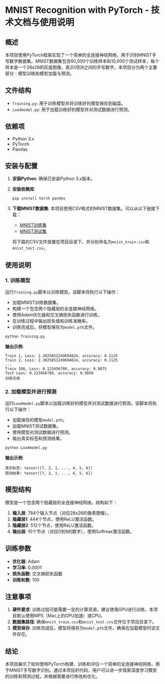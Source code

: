 # MNIST Recognition with PyTorch - 技术文档与使用说明

## 概述

本项目使用PyTorch框架实现了一个简单的全连接神经网络，用于识别MNIST手写数字数据集。MNIST数据集包含60,000个训练样本和10,000个测试样本，每个样本是一个28x28的灰度图像，表示0到9之间的手写数字。本项目分为两个主要部分：模型训练和模型加载与预测。

## 文件结构

- `Training.py`: 用于训练模型并将训练好的模型保存到磁盘。
- `Loadmodel.py`: 用于加载训练好的模型并对测试数据进行预测。

## 依赖项

- Python 3.x
- PyTorch
- Pandas

## 安装与配置

1. **安装Python**: 确保已安装Python 3.x版本。
2. **安装依赖库**:
   ```bash
   pip install torch pandas
   ```
3. **下载MNIST数据集**: 本项目使用CSV格式的MNIST数据集。可以从以下链接下载：
   - [MNIST训练集](https://www.kaggle.com/oddrationale/mnist-in-csv)
   - [MNIST测试集](https://www.kaggle.com/oddrationale/mnist-in-csv)

   将下载的CSV文件放置在项目目录下，并分别命名为`mnist_train.csv`和`mnist_test.csv`。

## 使用说明

### 1. 训练模型

运行`Training.py`脚本以训练模型。该脚本将执行以下操作：

- 加载MNIST训练数据集。
- 构建一个包含两个隐藏层的全连接神经网络。
- 使用Adam优化器和交叉熵损失函数进行训练。
- 在训练过程中输出损失值和训练准确率。
- 训练完成后，将模型保存为`model.pth`文件。

```bash
python Training.py
```

**输出示例**:
```
Train 1, Loss: 2.3025851249694824, accuracy: 0.1125
Train 2, Loss: 2.3025851249694824, accuracy: 0.1125
...
Train 100, Loss: 0.123456789, accuracy: 0.9875
Test Loss: 0.123456789, accuracy: 0.9850
训练完成
```

### 2. 加载模型并进行预测

运行`Loadmodel.py`脚本以加载训练好的模型并对测试数据进行预测。该脚本将执行以下操作：

- 加载保存的模型`model.pth`。
- 加载MNIST测试数据集。
- 使用模型对测试数据进行预测。
- 输出真实标签和预测结果。

```bash
python Loadmodel.py
```

**输出示例**:
```
真实标签: tensor([7, 2, 1, ..., 4, 5, 6])
预测结果: tensor([7, 2, 1, ..., 4, 5, 6])
```

## 模型结构

模型是一个包含两个隐藏层的全连接神经网络，结构如下：

1. **输入层**: 784个输入节点（对应28x28的像素图像）。
2. **隐藏层1**: 444个节点，使用ReLU激活函数。
3. **隐藏层2**: 512个节点，使用ReLU激活函数。
4. **输出层**: 10个节点（对应0到9的数字），使用Softmax激活函数。

## 训练参数

- **优化器**: Adam
- **学习率**: 0.0001
- **损失函数**: 交叉熵损失函数
- **训练轮数**: 100

## 注意事项

1. **硬件要求**: 训练过程可能需要一定的计算资源，建议使用GPU进行训练。本项目默认使用MPS（Mac上的GPU加速）或CPU。
2. **数据集路径**: 确保`mnist_train.csv`和`mnist_test.csv`文件位于项目目录下。
3. **模型保存**: 训练完成后，模型将保存为`model.pth`文件。确保在加载模型时该文件存在。

## 结论

本项目展示了如何使用PyTorch构建、训练和评估一个简单的全连接神经网络，用于MNIST手写数字识别。通过本项目的代码，用户可以进一步探索深度学习模型的训练和预测过程，并根据需要进行修改和优化。
